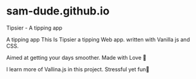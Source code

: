 # sam-dude.github.io
Tipsier - A tipping app 

A tipping app This Is Tipsier a tipping Web app. written with Vanilla js and CSS.

Aimed at getting your days smoother. Made with Love 🧡

I learn more of Vallina.js in this project. Stressful yet fun💖
